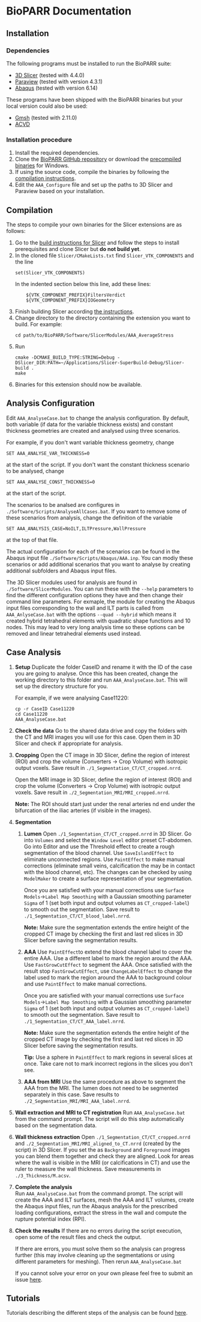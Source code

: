 # BioPARR Documentation

## Installation

### Dependencies
The following programs must be installed to run the BioPARR suite:
- [3D Slicer](https://download.slicer.org/) (tested with 4.4.0)
- [Paraview](https://www.paraview.org/download/) (tested with version 4.3.1)
- [Abaqus](https://www.3ds.com/products-services/simulia/products/abaqus/) (tested with version 6.14)

These programs have been shipped with the BioPARR binaries but your local version could also be used:
- [Gmsh](https://gmsh.info/#Download) (tested with 2.11.0)
- [ACVD](https://github.com/valette/ACVD/)

### Installation procedure

1.  Install the required dependencies.
1.  Clone the [BioPARR GitHub repository](https://github.com/ISML-UWA/BioPARR) or download the [precompiled binaries](https://bioparr.mech.uwa.edu.au/download.php?fid=19) for Windows.
1.  If using the source code, compile the binaries by following the [compilation instructions](https://isml-uwa.github.io/BioPARR#compilation).
1.  Edit the `AAA_Configure` file and set up the paths to 3D Slicer and Paraview based on your installation.

## Compilation

The steps to compile your own binaries for the Slicer extensions are as follows:

1.  Go to the [build instructions for Slicer](https://slicer.readthedocs.io/en/latest/developer_guide/build_instructions/index.html) and follow the steps to install prerequisites and clone Slicer but **do not build yet**.
1.  In the cloned file `Slicer/CMakeLists.txt` find `Slicer_VTK_COMPONENTS` and the line
    ```
    set(Slicer_VTK_COMPONENTS)
    ```
    In the indented section below this line, add these lines:
    ```
        ${VTK_COMPONENT_PREFIX}FiltersVerdict
        ${VTK_COMPONENT_PREFIX}IOGeometry
    ```
1.  Finish building Slicer according [the instructions](https://slicer.readthedocs.io/en/latest/developer_guide/build_instructions/index.html).
1.  Change directory to the directory containing the extension you want to build. For example:
    ```
    cd path/to/BioPARR/Software/SlicerModules/AAA_AverageStress
    ```
1.  Run
    ```
    cmake -DCMAKE_BUILD_TYPE:STRING=Debug -DSlicer_DIR:PATH=~/Applications/Slicer-SuperBuild-Debug/Slicer-build .
    make
    ```
1. Binaries for this extension should now be available.

## Analysis Configuration
Edit `AAA_AnalyseCase.bat` to change the analysis configuration. By default, both variable (if data for the variable thickness exists) and constant thickness geometries are created and analysed using three scenarios.

For example, if you don't want variable thickness geometry, change
```
SET AAA_ANALYSE_VAR_THICKNESS=0
```
at the start of the script. If you don't want the constant thickness scenario to be analysed, change
```
SET AAA_ANALYSE_CONST_THICKNESS=0
```
at the start of the script.

The scenarios to be analsed are configures in `./Software/Scripts/AnalyseAllCases.bat`. If you want to remove some of these scenarios from analysis, change the definition of the variable
```
SET AAA_ANALYSIS_CASE=NoILT,ILTPressure,WallPressure
```
at the top of that file.

The actual configuration for each of the scenarios can be found in the Abaqus input file `./Software/Scripts/Abaqus/AAA.inp`. You can modiy these scenarios or add additional scenarios that you want to analyse by creating additional subfolders and Abaqus input files.

The 3D Slicer modules used for analysis are found in `./Software/SlicerModules`. You can run these with the `--help` parameters to find the different configuration options they have and then change their command line parameters. For exmaple, the module for creating the Abaqus input files corresponding to the wall and ILT parts is called from `AAA_AnlyseCase.bat` with the options `--quad --hybrid` which means it created hybrid tetrahedral elements with quadratic shape functions and 10 nodes. This may lead to very long analysis time so these options can be removed and linear tetrahedral elements used instead.

## Case Analysis

1.  **Setup**
    Duplicate the folder CaseID and rename it with the ID of the case you are going to analyse. Once this has been created, change the working directory to this folder and run `AAA_AnalyseCase.bat`. This will set up the directory structure for you.

    For example, if we were analysing Case11220:
    ```
    cp -r CaseID Case11220
    cd Case11220
    AAA_AnalyseCase.bat
    ```
1.  **Check the data**
    Go to the shared data drive and copy the folders with the CT and MRI images you will use for this case. Open them in 3D Slicer and check if appropriate for analysis.
1.  **Cropping**
    Open the CT image in 3D Slicer, define the region of interest (ROI) and crop the volume (Converters -> Crop Volume) with isotropic output voxels. Save result in `./1_Segmentation_CT/CT_cropped.nrrd`.

    Open the MRI image in 3D Slicer, define the region of interest (ROI) and crop the volume (Converters -> Crop Volume) with isotropic output voxels. Save result in `./2_Segmentation_MRI/MRI_cropped.nrrd`.

    **Note:** The ROI should start just under the renal arteries nd end under the bifurcation of the iliac arteries (if visible in the images).
1.  **Segmentation**
    1.  **Lumen**
        Open `./1_Segmentation_CT/CT_cropped.nrrd` in 3D Slicer. Go into `Volumes` and select the `Window Level` editor preset CT-abdomen. Go into Editor and use the Threshold effect to create a rough segmentation of the blood channel. Use `SaveIslandEffect` to eliminate unconnected regions. Use `PaintEffect` to make manual corrections (eliminate small veins, calcification the may be in contact with the blood channel, etc). The changes can be checked by using `ModelMaker` to create a surface representation of your segmentation.

        Once you are satisfied with your manual corrections use `Surface Models`->`Label Map Smoothing` with a Gaussian smoothing parameter `Sigma` of 1 (set both input and output volumes as `CT_cropped-label`) to smooth out the segmentation. Save result to  `./1_Segmentation_CT/CT_blood_label.nrrd`.

        **Note:** Make sure the segmentation extends the entire height of the cropped CT image by checking the first and last red slices in 3D Slicer before saving the segmentation results.
    1. **AAA**
        Use `PaintEffect`to extend the blood channel label to cover the entire AAA. Use a different label to mark the region around the AAA. Use `FastGrowCutEffect` to segment the AAA. Once satisfied with the result stop `FastGrowCutEffect`, use `ChangeLabelEffect` to change the label used to mark the region around the AAA to background colour and use `PaintEffect` to make manual corrections.

        Once you are satisfied with your manual corrections use `Surface Models`->`Label Map Smoothing` with a Gaussian smoothing parameter `Sigma` of 1 (set both input and output volumes as `CT_cropped-label`) to smooth out the segmentation. Save result to  `./1_Segmentation_CT/CT_AAA_label.nrrd`.

        **Note:** Make sure the segmentation extends the entire height of the cropped CT image by checking the first and last red slices in 3D Slicer before saving the segmentation results.

        **Tip:** Use a sphere in `PaintEffect` to mark regions in several slices at once. Take care not to mark incorrect regions in the slices you don't see.
    1.  **AAA from MRI**
        Use the same procedure as above to segment the AAA from the MRI. The lumen does not need to be segmented separately in this case. Save results to `./2_Segmentation_MRI/MRI_AAA_label.nrrd`.
1.  **Wall extraction and MRI to CT registration**
    Run `AAA_AnalyseCase.bat` from the command prompt. The script will do this step automatically based on the segmentation data.
1.  **Wall thickness extraction**
    Open `./1_Segmentation_CT/CT_cropped.nrrd` and `./2_Segmentation_MRI/MRI_aligned_to_CT.nrrd` (created by the script) in 3D Slicer. If you set the as `Background` and `Foreground` images you can blend them together and check they are aligned. Look for areas where the wall is visible in the MRI (or calcifications in CT) and use the ruler to measure the wall thickness. Save measurements in `./3_Thickness/M.acsv`.
1.  **Complete the analysis**    
    Run `AAA_AnalyseCase.bat` from the command prompt. The script will create the AAA and ILT surfaces, mesh the AAA and ILT volumes, create the Abaqus input files, run the Abaqus analysis for the prescribed loading configurations, extract the stress in the wall and compute the rupture potential index (RPI).
1.  **Check the results**
    If there are no errors during the script execution, open some of the result files and check the output.

    If there are errors, you must solve them so the analysis can progress further (this may involve cleaning up the segmentations or using different parameters for meshing). Then rerun `AAA_AnalyseCase.bat`

    If you cannot solve your error on your own please feel free to submit an issue [here](https://github.com/ISML-UWA/BioPARR/issues).

## Tutorials

Tutorials describing the different steps of the analysis can be found [here](https://bioparr.mech.uwa.edu.au/#tutorials).
